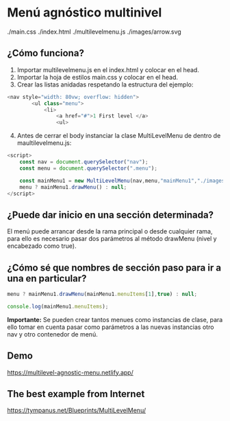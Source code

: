 # Menú agnóstico multinivel

./main.css
./index.html
./multilevelmenu.js
./images/arrow.svg

## ¿Cómo funciona?

1) Importar multilevelmenu.js en el index.html y colocar en el head.
2) Importar la hoja de estilos main.css y colocar en el head.
3) Crear las listas anidadas respetando la estructura del ejemplo:

```javascript
<nav style="width: 80vw; overflow: hidden">
        <ul class="menu">
            <li>
                <a href="#">1 First level </a> 
                <ul>
```

4) Antes de cerrar el body instanciar la clase MultiLevelMenu de dentro de maultilevelmenu.js:

```javascript
<script>
    const nav = document.querySelector("nav");
    const menu = document.querySelector(".menu");

    const mainMenu1 = new MultiLevelMenu(nav,menu,"mainMenu1","./images/arrow.svg");
    menu ? mainMenu1.drawMenu() : null;
</script>
```

## ¿Puede dar inicio en una sección determinada?

El menú puede arrancar desde la rama principal o desde cualquier rama, para ello es necesario pasar dos parámetros al método drawMenu (nivel y encabezado como true).

## ¿Cómo sé que nombres de sección paso para ir a una en particular?

```javascript
menu ? mainMenu1.drawMenu(mainMenu1.menuItems[1],true) : null;
```

```javascript
console.log(mainMenu1.menuItems);
```

**Importante:** Se pueden crear tantos menues como instancias de clase, para ello tomar en cuenta pasar como parámetros a las nuevas instancias otro nav y otro contenedor de menú.

## Demo

https://multilevel-agnostic-menu.netlify.app/

## The best example from Internet

https://tympanus.net/Blueprints/MultiLevelMenu/

